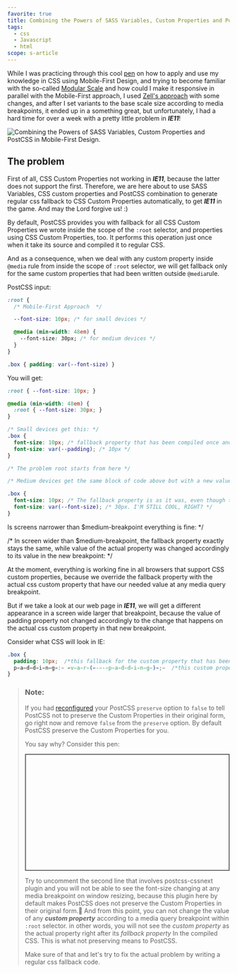 ```yaml
---
favorite: true
title: Combining the Powers of SASS Variables, Custom Properties and PostCSS in Mobile-First Design.
tags:
  - css
  - Javascript
  - html
scope: s-article
---
```


While I was practicing through this cool [pen](https://codepen.io/ahmedhosna95/pen/KKpvNGY) on how to apply and use my knowledge in CSS using Mobile-First Design, and trying to become familiar with the so-called [Modular Scale](https://every-layout.dev/rudiments/modular-scale/) and how could I make it responsive in parallel with the Mobile-First approach, I used [Zell's approach](https://zellwk.com/blog/responsive-modular-scale/) with some changes, and after I set variants to the base scale size according to media breakpoints, it ended up in a something great, but unfortunately, I had a hard time for over a week with a pretty little problem in ***IE11***!

![Combining the Powers of SASS Variables, Custom Properties and PostCSS in Mobile-First Design.](https://i.ibb.co/2tdSm8J/cdpn.png)

## The problem

First of all, CSS Custom Properties not working in ***IE11***, because the latter does not support the first. Therefore, we are here about to use SASS Variables, CSS custom properties and PostCSS combination to generate regular css fallback to CSS Custom Properties automatically, to get ***IE11*** in the game. And may the Lord forgive us! :)

By default, PostCSS provides you with fallback for all CSS Custom Properties we wrote inside the scope of the `:root` selector, and properties using CSS Custom Properties, too. It performs this operation just once when it take its source and compiled it to regular CSS.

And as a consequence, when we deal with any custom property inside `@media` rule from inside the scope of `:root` selector, we will get fallback only for the same custom properties that had been written outside `@media`rule.

PostCSS input:

```css
:root {
  /* Mobile-First Approach  */

  --font-size: 10px; /* for small devices */

  @media (min-width: 48em) {
    --font-size: 30px; /* for medium devices */
  }
}

.box { padding: var(--font-size) }
```

You will get:

```css
:root { --font-size: 10px; }

@media (min-width: 48em) {
  :root { --font-size: 30px; }
}

/* Small devices get this: */
.box {
  font-size: 10px; /* fallback property that has been compiled once and for all! */
  font-size: var(--padding); /* 10px */
}

/* The problem root starts from here */

/* Medium devices get the same block of code above but with a new value for the custom property var(--font-size):  */

.box {
  font-size: 10px; /* The fallback property is as it was, even though the breakpoint has been changed. And this will results in a different appearnce in IE11. */
  font-size: var(--font-size); /* 30px. I'M STILL COOL, RIGHT? */
}
```

Is screens narrower than $medium-breakpoint everything is fine: */

/* In screen  wider than $medium-breakpoint,
the fallback property exactly stays the same,
while value of the actual property was changed accordingly to its value in the new breakpoint: */

At the moment, everything is working fine in all browsers that support CSS custom properties, because we override the fallback property with the actual css custom property that have our needed value at any media query breakpoint.

But if we take a look at our web page in ***IE11***, we will get a different appearance in a screen wide larger that breakpoint, because the value of padding property not changed accordingly to the change that happens on the actual css custom property in that new breakpoint.

Consider what CSS will look in IE:

```css
.box {
  padding: 10px;  /*this fallback for the custom property that has been set to small devices (mobile-first)*/
  p̵a̵d̵d̵i̵n̵g̵:̵ ̵v̵a̵r̵(̵-̵-̵p̵a̵d̵d̵i̵n̵g̵)̵;̵  /*this custom property will not work*/
}
````

> ### Note:
>
> If you had [reconfigured](https://www.npmjs.com/package/postcss-custom-properties#preserve "postcss-custom-properties options") your PostCSS `preserve` option to `false` to tell PostCSS not to preserve the Custom Properties in their original form, go right now and remove `false` from the `preserve` option. By default PostCSS preserve the Custom Properties for you.
>
>  You say why? Consider this pen:
> <p class="codepen" data-height="265" data-theme-id="dark" data-default-tab="css,result" data-user="ahmedhosna95" data-slug-hash="ExjedYJ" style="height: 265px; box-sizing: border-box; display: flex; align-items: center; justify-content: center; border: 2px solid; margin: 1em 0; padding: 1em;" data-pen-title="ExjedYJ"></p>
>
> Try to uncomment the second line that involves postcss-cssnext plugin and you will not be able to see the font-size changing at any media breakpoint on window resizing, because this plugin here by default makes PostCSS does not preserve the Custom Properties in their original form. ِAnd from this point, you can not change the value of any ***custom property*** according to a media query breakpoint within `:root` selector. in other words, you will not see the *custom property* as the actual property right after its *fallback property* In the compiled CSS. This is what not preserving means to PostCSS.
>
> Make sure of that and let's try to fix the actual problem by writing a regular css fallback code.

